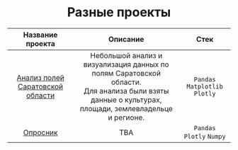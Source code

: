 <h1 align="center">
  Разные проекты
</h1>







|Название проекта|Описание|Стек|
|:-----:|:-----:|:-----:|
|[Анализ полей Саратовской области](https://github.com/Fedor-Kirillow/Other_projects/tree/main/Sar_obl_visualization)|Небольшой анализ и визуализация данных по полям Саратовской области.<br> Для анализа были взяты данные о культурах, площади, землевладельце и регионе.| `Pandas` `Matplotlib` `Plotly`|
|[Опросник](https://github.com/Fedor-Kirillow/Other_projects/tree/main/%D0%9E%D0%BF%D1%80%D0%BE%D1%81%D0%BD%D0%B8%D0%BA)|TBA| `Pandas` `Plotly` `Numpy`|
